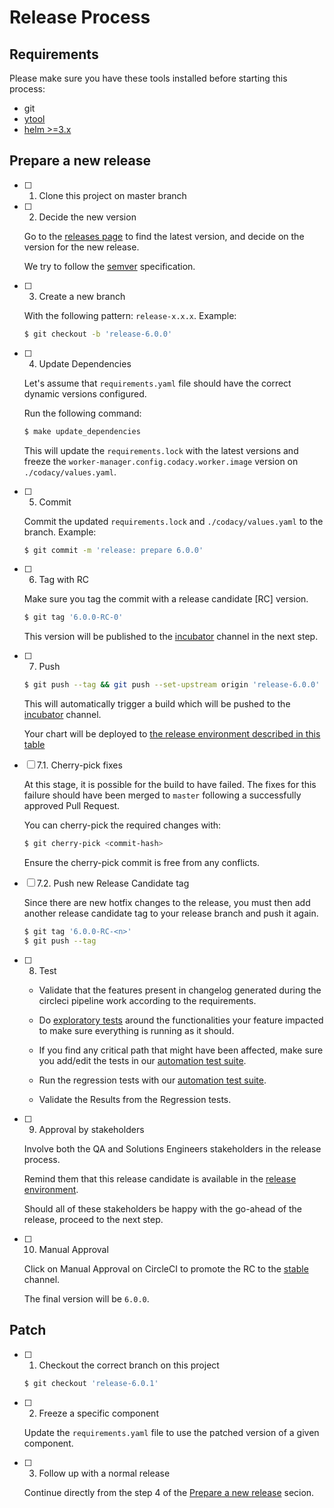# Release Process

## Requirements

Please make sure you have these tools installed before starting this process:

-   git
-   [ytool](https://github.com/codacy/ytool)
-   [helm >=3.x](https://helm.sh/docs/intro/install/)

## Prepare a new release

-   [ ] 1.  Clone this project on master branch

-   [ ] 2.  Decide the new version

    Go to the [releases page](https://github.com/codacy/chart/releases) to find the latest version, and decide on the version for the new release.

    We try to follow the [semver](https://semver.org/) specification.

-   [ ] 3.  Create a new branch

    With the following pattern: `release-x.x.x`. Example:

    ```bash
    $ git checkout -b 'release-6.0.0'
    ```

-   [ ] 4.  Update Dependencies

    Let's assume that `requirements.yaml` file should have the correct dynamic versions configured.

    Run the following command:

    ```bash
    $ make update_dependencies
    ```

    This will update the `requirements.lock` with the latest versions and freeze the `worker-manager.config.codacy.worker.image` version on `./codacy/values.yaml`.

-   [ ] 5.  Commit

    Commit the updated `requirements.lock` and `./codacy/values.yaml` to the branch. Example:

    ```bash
    $ git commit -m 'release: prepare 6.0.0'
    ```

-   [ ] 6.  Tag with RC

    Make sure you tag the commit with a release candidate \[RC]  version.

    ```bash
    $ git tag '6.0.0-RC-0'
    ```

    This version will be published to the [incubator](https://charts.codacy.com/incubator/api/charts) channel in the next step.

-   [ ] 7.  Push

    ```bash
    $ git push --tag && git push --set-upstream origin 'release-6.0.0'
    ```

    This will automatically trigger a build which will be pushed to the [incubator](https://charts.codacy.com/incubator/api/charts) channel.

    Your chart will be deployed to [the release environment described in this table](./README.md)

-   [ ] 7.1.  Cherry-pick fixes

    At this stage, it is possible for the build to have failed. The fixes for this failure should have been merged to `master` following a successfully approved Pull Request.

    You can cherry-pick the required changes with:

    ```bash
    $ git cherry-pick <commit-hash>
    ```

    Ensure the cherry-pick commit is free from any conflicts.

-   [ ] 7.2.  Push new Release Candidate tag

    Since there are new hotfix changes to the release, you must then add another release candidate tag to your release branch and push it again.

    ```bash
    $ git tag '6.0.0-RC-<n>'
    $ git push --tag
    ```

-   [ ] 8.  Test

    -   Validate that the features present in changelog generated during the circleci pipeline work according to the requirements.

    -   Do [exploratory tests](https://handbook.dev.codacy.org/product/engineering/QA/levels.html#exploratory-testing) around the functionalities your feature impacted to make sure everything is running as it should.

    -   If you find any critical path that might have been affected, make sure you add/edit the tests in our [automation test suite](https://bitbucket.org/qamine/qa-automation-tests/).

    -   Run the regression tests with our [automation test suite](https://bitbucket.org/qamine/qa-automation-tests/src/master/docs/getting-started.md#markdown-header-run-the-tests).

    -   Validate the Results from the Regression tests.

-   [ ] 9.  Approval by stakeholders

    Involve both the QA and Solutions Engineers stakeholders in the release process.

    Remind them that this release candidate is available in the [release environment](./README.md#Development).

    Should all of these stakeholders be happy with the go-ahead of the release, proceed to the next step.

-   [ ] 10.  Manual Approval

    Click on Manual Approval on CircleCI to promote the RC to the [stable](https://charts.codacy.com/incubator/api/charts) channel.

    The final version will be `6.0.0`.

## Patch

-   [ ] 1.  Checkout the correct branch on this project

    ```bash
    $ git checkout 'release-6.0.1'
    ```

-   [ ] 2.  Freeze a specific component

    Update the `requirements.yaml` file to use the patched version of a given component.

-   [ ] 3.  Follow up with a normal release

    Continue directly from the step 4 of the [Prepare a new release](#prepare-a-new-release) secion.
